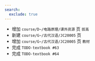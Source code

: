 ```yaml
---
search:
  exclude: true
---
```


- 增加 `course/D~/电路原理/课外资源` 页 `拔高`
- 新建 `course/G~/古代汉语/JC20005` 页
- 增加 `course/G~/古代汉语/JC20005` 页 `教材`
- 完成 `TODO-textbook #63`
- 完成 `TODO-textbook #64`